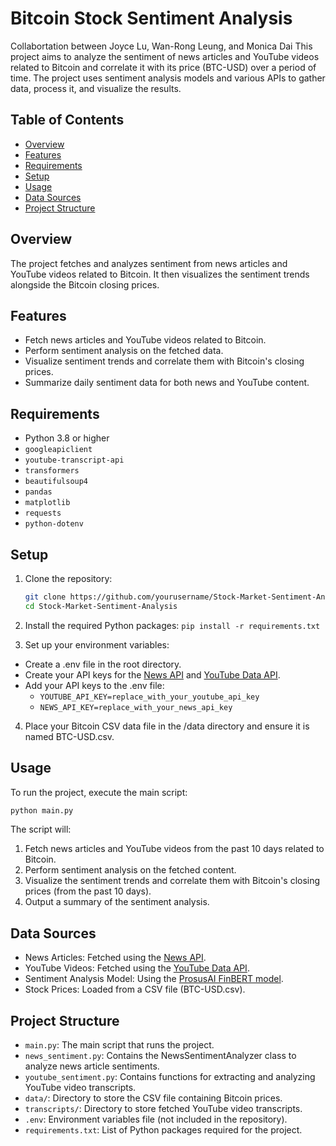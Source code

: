 # Bitcoin Stock Sentiment Analysis
Collabortation between Joyce Lu, Wan-Rong Leung, and Monica Dai
This project aims to analyze the sentiment of news articles and YouTube videos related to Bitcoin and correlate it with its price (BTC-USD) over a period of time. The project uses sentiment analysis models and various APIs to gather data, process it, and visualize the results.

## Table of Contents

- [Overview](#overview)
- [Features](#features)
- [Requirements](#requirements)
- [Setup](#setup)
- [Usage](#usage)
- [Data Sources](#data-sources)
- [Project Structure](#project-structure)

## Overview

The project fetches and analyzes sentiment from news articles and YouTube videos related to Bitcoin. It then visualizes the sentiment trends alongside the Bitcoin closing prices.

## Features

- Fetch news articles and YouTube videos related to Bitcoin.
- Perform sentiment analysis on the fetched data.
- Visualize sentiment trends and correlate them with Bitcoin's closing prices.
- Summarize daily sentiment data for both news and YouTube content.

## Requirements

- Python 3.8 or higher
- `googleapiclient`
- `youtube-transcript-api`
- `transformers`
- `beautifulsoup4`
- `pandas`
- `matplotlib`
- `requests`
- `python-dotenv`

## Setup

1. Clone the repository:

   ```sh
   git clone https://github.com/yourusername/Stock-Market-Sentiment-Analysis.git
   cd Stock-Market-Sentiment-Analysis

   ```

2. Install the required Python packages:
   `pip install -r requirements.txt`

3. Set up your environment variables:

- Create a .env file in the root directory.
- Create your API keys for the [News API](https://newsapi.org/) and [YouTube Data API](https://console.developers.google.com/).
- Add your API keys to the .env file:
  - `YOUTUBE_API_KEY=replace_with_your_youtube_api_key`
  - `NEWS_API_KEY=replace_with_your_news_api_key`

4. Place your Bitcoin CSV data file in the /data directory and ensure it is named BTC-USD.csv.

## Usage

To run the project, execute the main script:

```sh
python main.py
```

The script will:

1. Fetch news articles and YouTube videos from the past 10 days related to Bitcoin.
2. Perform sentiment analysis on the fetched content.
3. Visualize the sentiment trends and correlate them with Bitcoin's closing prices (from the past 10 days).
4. Output a summary of the sentiment analysis.

## Data Sources

- News Articles: Fetched using the [News API](https://newsapi.org/).
- YouTube Videos: Fetched using the [YouTube Data API](https://console.developers.google.com/).
- Sentiment Analysis Model: Using the [ProsusAI FinBERT model](https://huggingface.co/ProsusAI/finbert).
- Stock Prices: Loaded from a CSV file (BTC-USD.csv).

## Project Structure

- `main.py`: The main script that runs the project.
- `news_sentiment.py`: Contains the NewsSentimentAnalyzer class to analyze news article sentiments.
- `youtube_sentiment.py`: Contains functions for extracting and analyzing YouTube video transcripts.
- `data/`: Directory to store the CSV file containing Bitcoin prices.
- `transcripts/`: Directory to store fetched YouTube video transcripts.
- `.env`: Environment variables file (not included in the repository).
- `requirements.txt`: List of Python packages required for the project.
